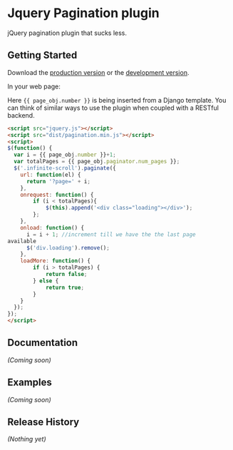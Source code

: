 # Jquery Pagination plugin

jQuery pagination plugin that sucks less.

## Getting Started
Download the [production version][min] or the [development version][max].

[min]: https://raw.githubusercontent.com/vinitkumar/pagination.js/master/dist/jquery.pagination.min.js
[max]: https://raw.githubusercontent.com/vinitkumar/pagination.js/master/dist/jquery.pagination.js

In your web page:

Here `{{ page_obj.number }}` is being inserted from a Django template. You can think 
of similar ways to use the plugin when coupled with a RESTful backend.


```html
<script src="jquery.js"></script>
<script src="dist/pagination.min.js"></script>
<script>
$(function() {
  var i = {{ page_obj.number }}+1;
  var totalPages = {{ page_obj.paginator.num_pages }};
  $('.infinite-scroll').paginate({
    url: function(el) {
      return '?page=' + i;
    },
    onrequest: function() {
        if (i < totalPages){
            $(this).append('<div class="loading"></div>');
        };
    },
    onload: function() {
      i = i + 1; //increment till we have the the last page
available
      $('div.loading').remove();
    },
    loadMore: function() {
        if (i > totalPages) {
            return false;
        } else {
            return true;
        }
    }
  });
});
</script>
```

## Documentation
_(Coming soon)_

## Examples
_(Coming soon)_

## Release History
_(Nothing yet)_
